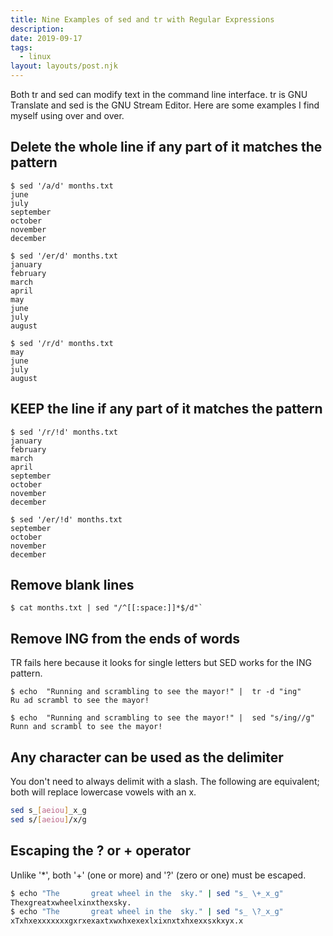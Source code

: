 ```yaml
---
title: Nine Examples of sed and tr with Regular Expressions
description:
date: 2019-09-17
tags:
  - linux
layout: layouts/post.njk
---
```


Both tr and sed can modify text in the command line interface. tr is GNU Translate and sed is the GNU Stream Editor. Here are some examples I find myself using over and over.

## Delete the whole line if any part of it matches the pattern

``` bash/0
$ sed '/a/d' months.txt
june
july
september
october
november
december
```

``` bash/0
$ sed '/er/d' months.txt
january
february
march
april
may
june
july
august
```

``` bash/0
$ sed '/r/d' months.txt
may
june
july
august
```

## KEEP the line if any part of it matches the pattern

``` bash/0
$ sed '/r/!d' months.txt
january
february
march
april
september
october
november
december
```

``` bash/0
$ sed '/er/!d' months.txt
september
october
november
december
```

## Remove blank lines

``` bash/0
$ cat months.txt | sed "/^[[:space:]]*$/d"`
```

## Remove ING from the ends of words
TR fails here because it looks for single letters but SED works for the ING pattern.

``` bash/0/3
$ echo  "Running and scrambling to see the mayor!" |  tr -d "ing"
Ru ad scrambl to see the mayor!

$ echo  "Running and scrambling to see the mayor!" |  sed "s/ing//g"
Runn and scrambl to see the mayor!
```


## Any character can be used as the delimiter

You don't need to always delimit with a slash.
The following are equivalent; both will replace lowercase vowels with an x.

``` bash
sed s_[aeiou]_x_g
sed s/[aeiou]/x/g

```

## Escaping the ? or + operator
Unlike '*', both '+' (one or more) and '?' (zero or one) must be escaped.
``` bash
$ echo "The       great wheel in the  sky." | sed "s_ \+_x_g"
Thexgreatxwheelxinxthexsky.
$ echo "The       great wheel in the  sky." | sed "s_ \?_x_g"
xTxhxexxxxxxxgxrxexaxtxwxhxexexlxixnxtxhxexxsxkxyx.x
```


